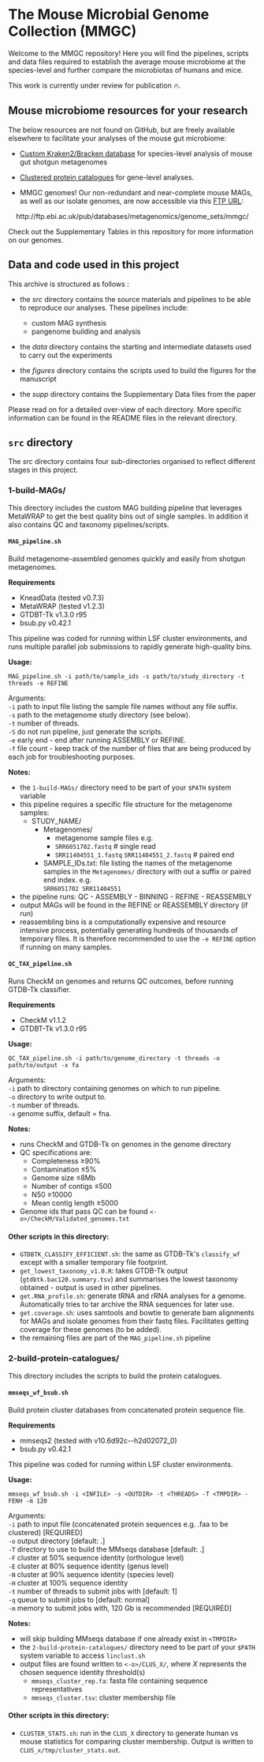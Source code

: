 The Mouse Microbial Genome Collection (MMGC)
============================================

Welcome to the MMGC repository! Here you will find the pipelines, scripts and data files required to establish the average mouse microbiome at the species-level and further compare the microbiotas of humans and mice. 


This work is currently under review for publication :fire:.





## Mouse microbiome resources for your research

The below resources are not found on GitHub, but are freely available elsewhere to facilitate your analyses of the mouse gut microbiome:

* [Custom Kraken2/Bracken database](https://doi.org/10.5281/zenodo.4300642) for species-level analysis of mouse gut shotgun metagenomes

* [Clustered protein catalogues](https://doi.org/10.5281/zenodo.4300919) for gene-level analyses.

* MMGC genomes! Our non-redundant and near-complete mouse MAGs, as well as our isolate genomes, are now accessible via this [FTP URL](http://ftp.ebi.ac.uk/pub/databases/metagenomics/genome_sets/mmgc/):  
<p align="center">
                 http://ftp.ebi.ac.uk/pub/databases/metagenomics/genome_sets/mmgc/
</p>

Check out the Supplementary Tables in this repository for more information on our genomes.




## Data and code used in this project

This archive is structured as follows :

- the _src_ directory contains the source materials and pipelines to be able to reproduce our analyses. These pipelines include:
   * custom MAG synthesis
   * pangenome building and analysis 

- the _data_ directory contains the starting and intermediate datasets used to carry out the experiments

- the _figures_ directory contains the scripts used to build the figures for the manuscript

- the _supp_ directory contains the Supplementary Data files from the paper

Please read on for a detailed over-view of each directory. More specific information can be found in the README files in the relevant directory.



## `src` directory

The _src_ directory contains four sub-directories organised to reflect different stages in this project. 

### 1-build-MAGs/

This directory includes the custom MAG building pipeline that leverages MetaWRAP to get the best quality bins out of single samples. In addition it also contains QC and taxonomy pipelines/scripts.

#### `MAG_pipeline.sh`
Build metagenome-assembled genomes quickly and easily from shotgun metagenomes.

__Requirements__
* KneadData (tested v0.7.3)
* MetaWRAP (tested v1.2.3)
* GTDBT-Tk v1.3.0 r95
* bsub.py v0.42.1

This pipeline was coded for running within LSF cluster environments, and runs multiple parallel job submissions to rapidly generate high-quality bins.

__Usage:__
```
MAG_pipeline.sh -i path/to/sample_ids -s path/to/study_directory -t threads -e REFINE
``` 
Arguments:  
`-i` path to input file listing the sample file names without any file suffix.  
`-s` path to the metagenome study directory (see below).  
`-t` number of threads.  
`-S` do not run pipeline, just generate the scripts.  
`-e` early end - end after running ASSEMBLY or REFINE.  
`-f` file count - keep track of the number of files that are being produced by each job for troubleshooting purposes.  

__Notes:__
- the `1-build-MAGs/` directory need to be part of your `$PATH` system variable
- this pipeline requires a specific file structure for the metagenome samples:
  * STUDY_NAME/
    * Metagenomes/
      * metagenome sample files e.g.
      * `SRR6051702.fastq` # single read
      * `SRR11404551_1.fastq` `SRR11404551_2.fastq` # paired end
    * SAMPLE_IDs.txt: file listing the names of the metagenome samples in the `Metagenomes/` directory with out a suffix or paired end index.
     e.g.  
          ```
          SRR6051702
          SRR11404551 
          ```
- the pipeline runs: QC - ASSEMBLY - BINNING - REFINE - REASSEMBLY
- output MAGs will be found in the REFINE or REASSEMBLY directory (if run)
- reassembling bins is a computationally expensive and resource intensive process, potentially generating hundreds of thousands of temporary files. It is therefore recommended to use the `-e REFINE` option if running on many samples.


#### `QC_TAX_pipeline.sh`
Runs CheckM on genomes and returns QC outcomes, before running GTDB-Tk classifier.

__Requirements__
* CheckM v1.1.2
* GTDBT-Tk v1.3.0 r95

__Usage:__
```
QC_TAX_pipeline.sh -i path/to/genome_directory -t threads -o path/to/output -x fa
``` 
Arguments:  
`-i` path to directory containing genomes on which to run pipeline.  
`-o` directory to write output to.  
`-t` number of threads.  
`-x` genome suffix, default = fna.  

__Notes:__
- runs CheckM and GTDB-Tk on genomes in the genome directory
- QC specifications are:
  * Completeness ≥90%
  * Contamination ≤5%
  * Genome size ≤8Mb
  * Number of contigs ≤500
  * N50 ≥10000
  * Mean contig length ≥5000
- Genome ids that pass QC can be found `<-o>/CheckM/Validated_genomes.txt`


#### Other scripts in this directory:
* `GTDBTK_CLASSIFY_EFFICIENT.sh`: the same as GTDB-Tk's `classify_wf` except with a smaller temporary file footprint.
* `get_lowest_taxonomy_v1.0.R`: takes GTDB-Tk output (`gtdbtk.bac120.summary.tsv`) and summarises the lowest taxonomy obtained - output is used in other pipelines.
* `get.RNA_profile.sh`: generate tRNA and rRNA analyses for a genome. Automatically tries to tar archive the RNA sequences for later use.
* `get.coverage.sh`: uses samtools and bowtie to generate bam alignments for MAGs and isolate genomes from their fastq files. Facilitates getting coverage for these genomes (to be added).
* the remaining files are part of the `MAG_pipeline.sh` pipeline


### 2-build-protein-catalogues/

This directory includes the scripts to build the protein catalogues.

#### `mmseqs_wf_bsub.sh`
Build protein cluster databases from concatenated protein sequence file.

__Requirements__
* mmseqs2 (tested with v10.6d92c--h2d02072_0)
* bsub.py v0.42.1

This pipeline was coded for running within LSF cluster environments.

__Usage:__
```
mmseqs_wf_bsub.sh -i <INFILE> -s <OUTDIR> -t <THREADS> -T <TMPDIR> -FENH -m 120 
``` 
Arguments:  
`-i` path to input file (concatenated protein sequences e.g. .faa to be clustered) [REQUIRED]  
`-o` output directory [default: .]  
`-T` directory to use to build the MMseqs database [default: .]  
`-F` cluster at 50% sequence identity (orthologue level)  
`-E` cluster at 80% sequence identity (genus level)  
`-N` cluster at 90% sequence identity (species level)  
`-H` cluster at 100% sequence identity  
`-t` number of threads to submit jobs with [default: 1]  
`-q` queue to submit jobs to [default: normal]  
`-m` memory to submit jobs with, 120 Gb is recommended [REQUIRED]  


__Notes:__
- will skip building MMseqs database if one already exist in `<TMPDIR>`
- the `2-build-protein-catalogues/` directory need to be part of your `$PATH` system variable to access `linclust.sh`
- output files are found written to `<-o>/CLUS_X/`, where _X_ represents the chosen sequence identity threshold(s)
  * `mmseqs_cluster_rep.fa`: fasta file containing sequence representatives
  * `mmseqs_cluster.tsv`: cluster membership file



#### Other scripts in this directory:
* `CLUSTER_STATS.sh`: run in the `CLUS_X` directory to generate human vs mouse statistics for comparing cluster membership. Output is written to `CLUS_x/tmp/cluster_stats.out`.


